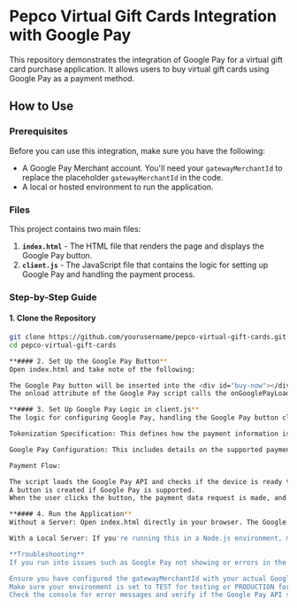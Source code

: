 # Pepco Virtual Gift Cards Integration with Google Pay

This repository demonstrates the integration of Google Pay for a virtual gift card purchase application. It allows users to buy virtual gift cards using Google Pay as a payment method.

## How to Use

### Prerequisites

Before you can use this integration, make sure you have the following:

- A Google Pay Merchant account. You'll need your `gatewayMerchantId` to replace the placeholder `gatewayMerchantId` in the code.
- A local or hosted environment to run the application.

### Files

This project contains two main files:
1. **`index.html`** - The HTML file that renders the page and displays the Google Pay button.
2. **`client.js`** - The JavaScript file that contains the logic for setting up Google Pay and handling the payment process.

### Step-by-Step Guide

#### 1. Clone the Repository

```bash
git clone https://github.com/yourusername/pepco-virtual-gift-cards.git
cd pepco-virtual-gift-cards

**#### 2. Set Up the Google Pay Button**
Open index.html and take note of the following:

The Google Pay button will be inserted into the <div id="buy-now"></div> element.
The onload attribute of the Google Pay script calls the onGooglePayLoaded() function from client.js.

**#### 3. Set Up Google Pay Logic in client.js**
The logic for configuring Google Pay, handling the Google Pay button click event, and processing the payment is contained in client.js.

Tokenization Specification: This defines how the payment information is handled. Replace the gatewayMerchantId placeholder with your actual Google Pay merchant ID.

Google Pay Configuration: This includes details on the supported payment methods, such as card networks (VISA, MasterCard), and payment authorization methods.

Payment Flow:

The script loads the Google Pay API and checks if the device is ready to support Google Pay.
A button is created if Google Pay is supported.
When the user clicks the button, the payment data request is made, and the payment is processed.

**#### 4. Run the Application**
Without a Server: Open index.html directly in your browser. The Google Pay button will appear, and you can test the Google Pay integration.

With a Local Server: If you're running this in a Node.js environment, make sure to set up an Express server or another server of your choice. Once the server is up and running, open the index.html file in your browser.

**Troubleshooting**
If you run into issues such as Google Pay not showing or errors in the browser console:

Ensure you have configured the gatewayMerchantId with your actual Google Pay Merchant ID.
Make sure your environment is set to TEST for testing or PRODUCTION for live transactions when you go live.
Check the console for error messages and verify if the Google Pay API script is being loaded correctly.
